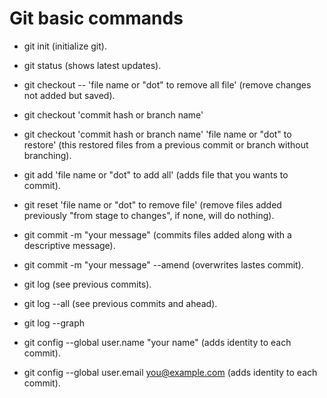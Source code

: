 # Git basic commands

- git init (initialize git).
- git status (shows latest updates).

- git checkout -- 'file name or "dot" to remove all file' (remove changes not added but saved).
- git checkout 'commit hash or branch name'
- git checkout 'commit hash or branch name' 'file name or "dot" to restore' (this restored files from a previous commit or branch without branching).

- git add 'file name or "dot" to add all' (adds file that you wants to commit).
- git reset 'file name or "dot" to remove file' (remove files added previously "from stage to changes", if none, will do nothing).

- git commit -m "your message" (commits files added along with a descriptive message).
- git commit -m "your message" --amend (overwrites lastes commit).

- git log (see previous commits).
- git log --all (see previous commits and ahead).
- git log --graph

- git config --global user.name "your name" (adds identity to each commit).
- git config --global user.email you@example.com (adds identity to each commit).
